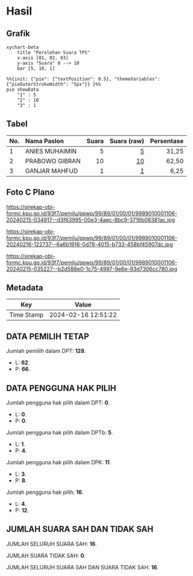 # Hasil

## Grafik

```mermaid
xychart-beta
    title "Perolehan Suara TPS"
    x-axis [01, 02, 03]
    y-axis "Suara" 0 --> 10
    bar [5, 10, 1]
```

```mermaid
%%{init: {"pie": {"textPosition": 0.5}, "themeVariables": {"pieOuterStrokeWidth": "5px"}} }%%
pie showData
    "1" : 5
    "2" : 10
    "3" : 1
```

## Tabel

| No. | Nama Paslon    | Suara | Suara (raw) | Persentase |
|:--- |:-------------- | -----:| -----------:| ----------:|
| 1   | ANIES MUHAIMIN | 5     | [5][p-1]    | 31,25      |
| 2   | PRABOWO GIBRAN | 10    | [10][p-2]   | 62,50      |
| 3   | GANJAR MAHFUD  | 1     | [1][p-3]    | 6,25       |


[p-1]: https://github.com/gigit-pemilu/pemilu-2024-99-luar-negeri/blob/main/pilpres/hitung-suara/sub/99-luar-negeri/sub/89-penang-malaysia/sub/01-penang-malaysia/sub/0001-penang-malaysia/sub/106-ksk-091/sub/paslon-1.txt
[p-2]: https://github.com/gigit-pemilu/pemilu-2024-99-luar-negeri/blob/main/pilpres/hitung-suara/sub/99-luar-negeri/sub/89-penang-malaysia/sub/01-penang-malaysia/sub/0001-penang-malaysia/sub/106-ksk-091/sub/paslon-2.txt
[p-3]: https://github.com/gigit-pemilu/pemilu-2024-99-luar-negeri/blob/main/pilpres/hitung-suara/sub/99-luar-negeri/sub/89-penang-malaysia/sub/01-penang-malaysia/sub/0001-penang-malaysia/sub/106-ksk-091/sub/paslon-3.txt

## Foto C Plano

https://sirekap-obj-formc.kpu.go.id/93f7/pemilu/ppwp/99/89/01/00/01/9989010001106-20240215-034917--d3f63995-00e3-4aec-8bc9-3716b08381ac.jpg

https://sirekap-obj-formc.kpu.go.id/93f7/pemilu/ppwp/99/89/01/00/01/9989010001106-20240216-122737--6a6b1916-0d78-4015-b733-458bf45907dc.jpg

https://sirekap-obj-formc.kpu.go.id/93f7/pemilu/ppwp/99/89/01/00/01/9989010001106-20240215-035227--b2d588e0-1c75-4997-9e6e-93d7306cc780.jpg


## Metadata

| Key        | Value               |
| ---------- | ------------------- |
| Time Stamp | 2024-02-16 12:51:22 |


## DATA PEMILIH TETAP

Jumlah pemilih dalam DPT: **128**.
 * L: **62**.
 * P: **66**.

## DATA PENGGUNA HAK PILIH

Jumlah pengguna hak pilih dalam DPT: **0**.
 * L: **0**.
 * P: **0**.

Jumlah pengguna hak pilih dalam DPTb: **5**.
 * L: **1**.
 * P: **4**.

Jumlah pengguna hak pilih dalam DPK: **11**.
 * L: **3**.
 * P: **8**.

Jumlah pengguna hak pilih: **16**.
 * L: **4**.
 * P: **12**.

## JUMLAH SUARA SAH DAN TIDAK SAH

JUMLAH SELURUH SUARA SAH: **16**.

JUMLAH SUARA TIDAK SAH: **0**.

JUMLAH SELURUH SUARA SAH DAN SUARA TIDAK SAH: **16**.


